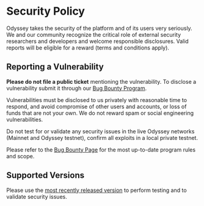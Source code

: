 # Security Policy

Odyssey takes the security of the platform and of its users very seriously. We and our community recognize the critical role of external security researchers and developers and welcome 
responsible disclosures. Valid reports will be eligible for a reward (terms and conditions apply).

## Reporting a Vulnerability

**Please do not file a public ticket** mentioning the vulnerability. To disclose a vulnerability submit it through our [Bug Bounty Program](https://hackenproof.com/odyssey).

Vulnerabilities must be disclosed to us privately with reasonable time to respond, and avoid compromise of other users and accounts, or loss of funds that are not your own. We do not reward spam or 
social engineering vulnerabilities. 

Do not test for or validate any security issues in the live Odyssey networks (Mainnet and Odyssey testnet), confirm all exploits in a local private testnet.

Please refer to the [Bug Bounty Page](https://hackenproof.com/odyssey) for the most up-to-date program rules and scope.

## Supported Versions

Please use the [most recently released version](https://github.com/DioneProtocol/coreth/releases/latest) to perform testing and to validate security issues.

